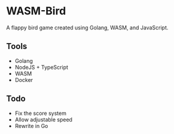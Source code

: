 # WASM-Bird
A flappy bird game created using Golang, WASM, and JavaScript.

## Tools
 - Golang
 - NodeJS + TypeScript
 - WASM
 - Docker

## Todo
 - Fix the score system
 - Allow adjustable speed
 - Rewrite in Go
